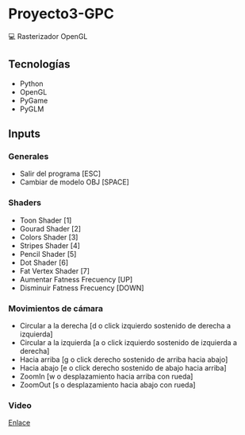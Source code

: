 # Proyecto3-GPC
:computer: Rasterizador OpenGL
## Tecnologías
- Python
- OpenGL
- PyGame
- PyGLM
## Inputs
### Generales
- Salir del programa    [ESC]
- Cambiar de modelo OBJ [SPACE]
### Shaders
- Toon Shader       [1]
- Gourad Shader     [2]
- Colors Shader     [3]
- Stripes Shader    [4]
- Pencil Shader     [5]
- Dot Shader        [6]
- Fat Vertex Shader [7]
- Aumentar Fatness Frecuency  [UP]
- Disminuir Fatness Frecuency [DOWN]
### Movimientos de cámara
- Circular a la derecha   [d o click izquierdo sostenido de derecha a izquierda]
- Circular a la izquierda [a o click izquierdo sostenido de izquierda a derecha]
- Hacia arriba            [g o click derecho sostenido de arriba hacia abajo]
- Hacia abajo             [e o click derecho sostenido de abajo hacia arriba]
- ZoomIn                  [w o desplazamiento hacia arriba con rueda]
- ZoomOut                 [s o desplazamiento hacia abajo con rueda]
### Video
[Enlace](https://youtu.be/76RAQlYUdag)
